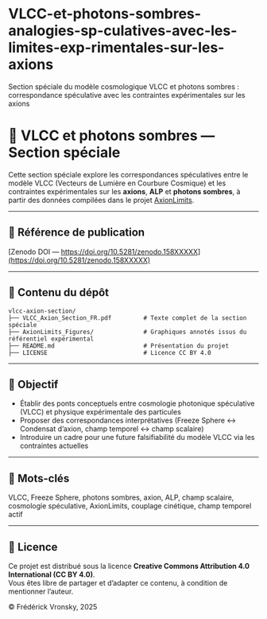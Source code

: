 # VLCC-et-photons-sombres-analogies-sp-culatives-avec-les-limites-exp-rimentales-sur-les-axions
Section spéciale du modèle cosmologique VLCC et photons sombres : correspondance spéculative avec les contraintes expérimentales sur les axions
# 🌌 VLCC et photons sombres — Section spéciale

Cette section spéciale explore les correspondances spéculatives entre le modèle VLCC (Vecteurs de Lumière en Courbure Cosmique) et les contraintes expérimentales sur les **axions**, **ALP** et **photons sombres**, à partir des données compilées dans le projet [AxionLimits](https://cajohare.github.io/AxionLimits/).

---

## 📘 Référence de publication

[Zenodo DOI — https://doi.org/10.5281/zenodo.158XXXXX](https://doi.org/10.5281/zenodo.158XXXXX)

---

## 📂 Contenu du dépôt

```
vlcc-axion-section/
├── VLCC_Axion_Section_FR.pdf         # Texte complet de la section spéciale
├── AxionLimits_Figures/              # Graphiques annotés issus du référentiel expérimental
├── README.md                         # Présentation du projet
├── LICENSE                           # Licence CC BY 4.0
```

---

## 🎯 Objectif

- Établir des ponts conceptuels entre cosmologie photonique spéculative (VLCC) et physique expérimentale des particules
- Proposer des correspondances interprétatives (Freeze Sphere ↔ Condensat d’axion, champ temporel ↔ champ scalaire)
- Introduire un cadre pour une future falsifiabilité du modèle VLCC via les contraintes actuelles

---

## 🔑 Mots-clés

VLCC, Freeze Sphere, photons sombres, axion, ALP, champ scalaire, cosmologie spéculative, AxionLimits, couplage cinétique, champ temporel actif

---

## 📜 Licence

Ce projet est distribué sous la licence **Creative Commons Attribution 4.0 International (CC BY 4.0)**.  
Vous êtes libre de partager et d’adapter ce contenu, à condition de mentionner l’auteur.

© Frédérick Vronsky, 2025
